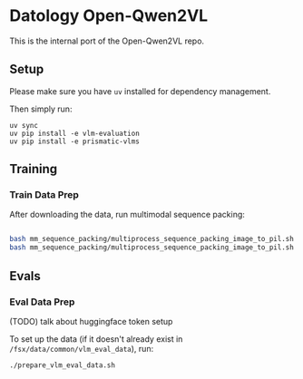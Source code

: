 # Datology Open-Qwen2VL

This is the internal port of the Open-Qwen2VL repo. 

## Setup

Please make sure you have `uv` installed for dependency management. 

Then simply run: 
```Shell
uv sync
uv pip install -e vlm-evaluation
uv pip install -e prismatic-vlms
```

## Training

### Train Data Prep

After downloading the data, run multimodal sequence packing: 

```bash

bash mm_sequence_packing/multiprocess_sequence_packing_image_to_pil.sh 0 4 504 datacomp /home/ec2-user/Open-Qwen2VL-Data 
bash mm_sequence_packing/multiprocess_sequence_packing_image_to_pil.sh 0 4 326 ccs /home/ec2-user/Open-Qwen2VL-Data

```


## Evals

### Eval Data Prep

(TODO) talk about huggingface token setup

To set up the data (if it doesn't already exist in `/fsx/data/common/vlm_eval_data`), run:
```Shell
./prepare_vlm_eval_data.sh
```
